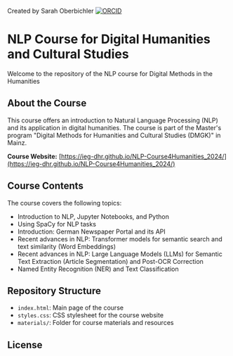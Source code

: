 Created by Sarah Oberbichler [![ORCID](https://info.orcid.org/wp-content/uploads/2019/11/orcid_16x16.png)](https://orcid.org/0000-0002-1031-2759)

# NLP Course for Digital Humanities and Cultural Studies

Welcome to the repository of the NLP course for Digital Methods in the Humanities

## About the Course

This course offers an introduction to Natural Language Processing (NLP) and its application in digital humanities. The course is part of the Master's program "Digital Methods for Humanities and Cultural Studies (DMGK)" in Mainz.

**Course Website:** [https://ieg-dhr.github.io/NLP-Course4Humanities_2024/](https://ieg-dhr.github.io/NLP-Course4Humanities_2024/)

## Course Contents

The course covers the following topics:
- Introduction to NLP, Jupyter Notebooks, and Python
- Using SpaCy for NLP tasks
- Introduction: German Newspaper Portal and its API
- Recent advances in NLP: Transformer models for semantic search and text similarity (Word Embeddings)
- Recent advances in NLP: Large Language Models (LLMs) for Semantic Text Extraction (Article Segmentation) and Post-OCR Correction
- Named Entity Recognition (NER) and Text Classification

## Repository Structure

- `index.html`: Main page of the course
- `styles.css`: CSS stylesheet for the course website
- `materials/`: Folder for course materials and resources

## License
